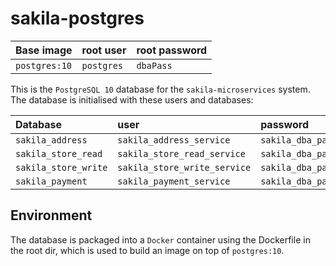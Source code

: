 # sakila-postgres

| Base image    | root user    | root password     |
|:--------------|:-------------|:------------------|
| `postgres:10` | `postgres`   | `dbaPass`         |


This is the `PostgreSQL 10` database for the `sakila-microservices` system. The database is 
initialised with these users and databases:


| Database             | user                         | password          |
|:---------------------|:-----------------------------|:------------------|
| `sakila_address`     | `sakila_address_service`     | `sakila_dba_pass` |
| `sakila_store_read`  | `sakila_store_read_service`  | `sakila_dba_pass` |
| `sakila_store_write` | `sakila_store_write_service` | `sakila_dba_pass` |
| `sakila_payment`     | `sakila_payment_service`     | `sakila_dba_pass` |

## Environment

The database is packaged into a `Docker` container using the Dockerfile in the root dir, which is used
to build an image on top of `postgres:10`.
